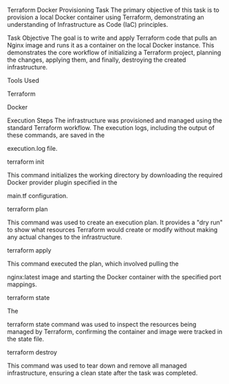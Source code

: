 Terraform Docker Provisioning Task
The primary objective of this task is to provision a local Docker container using Terraform, demonstrating an understanding of Infrastructure as Code (IaC) principles.



Task Objective
The goal is to write and apply Terraform code that pulls an Nginx image and runs it as a container on the local Docker instance. This demonstrates the core workflow of initializing a Terraform project, planning the changes, applying them, and finally, destroying the created infrastructure.



Tools Used

Terraform 


Docker 

Execution Steps
The infrastructure was provisioned and managed using the standard Terraform workflow. The execution logs, including the output of these commands, are saved in the 

execution.log file.

terraform init

This command initializes the working directory by downloading the required Docker provider plugin specified in the 

main.tf configuration.


terraform plan

This command was used to create an execution plan. It provides a "dry run" to show what resources Terraform would create or modify without making any actual changes to the infrastructure.

terraform apply

This command executed the plan, which involved pulling the 

nginx:latest image and starting the Docker container with the specified port mappings.

terraform state

The 

terraform state command was used to inspect the resources being managed by Terraform, confirming the container and image were tracked in the state file.

terraform destroy

This command was used to tear down and remove all managed infrastructure, ensuring a clean state after the task was completed.
